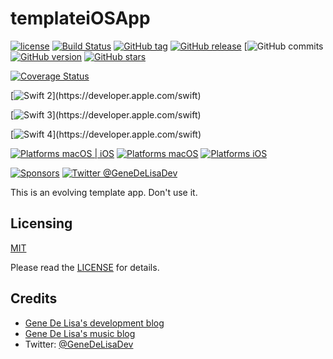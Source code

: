 # templateiOSApp

[![license](https://img.shields.io/github/license/mashape/apistatus.svg)](https://en.wikipedia.org/wiki/MIT_License)
[![Build Status](https://travis-ci.org/genedelisa/templateiOSApp.svg)](https://travis-ci.org/genedelisa/templateiOSApp)
[![GitHub tag](https://img.shields.io/github/tag/genedelisa/templateiOSApp.svg)](https://github.com/genedelisa/templateiOSApp/)
[![GitHub release](https://img.shields.io/github/release/genedelisa/templateiOSApp.svg)](https://github.com/genedelisa/templateiOSApp/)
[![GitHub commits](https://img.shields.io/github/commits-since/genedelisa/templateiOSApp/1.0.0.svg)
[![GitHub version](https://badge.fury.io/gh/genedelisa%2FtemplateiOSApp)](https://github.com/genedelisa/templateiOSApp)
[![GitHub stars](https://img.shields.io/github/stars/genedelisa/templateiOSApp.svg?style=social&label=Star&maxAge=2592000)](https://GitHub.com/genedelisa/templateiOSApp/stargazers/)

[![Coverage Status](https://coveralls.io/repos/github/genedelisa/templateiOSApp/badge.svg?branch=master)](https://coveralls.io/github/genedelisa/templateiOSApp?branch=master)

[![Swift 2](https://img.shields.io/badge/swift2-compatible-4BC51D.svg?style=flat")](https://developer.apple.com/swift)

[![Swift 3](https://img.shields.io/badge/swift3-compatible-4BC51D.svg?style=flat")](https://developer.apple.com/swift)

[![Swift 4](https://img.shields.io/badge/swift4-compatible-4BC51D.svg?style=flat")](https://developer.apple.com/swift)

[![Platforms macOS | iOS](https://img.shields.io/badge/Platforms-OS%20X%20%7C%20iOS-lightgray.svg?style=flat)](https://swift.org/)
[![Platforms macOS](https://img.shields.io/badge/Platforms-OS%20X-lightgray.svg?style=flat)](https://swift.org/)
[![Platforms iOS](https://img.shields.io/badge/Platforms-iOS-lightgray.svg?style=flat)](https://swift.org/)

[![Sponsors](https://img.shields.io/badge/Sponsors-Rockhopper%20Technologies-orange.svg?style=flat)](http://www.rockhoppertech.com/)
[![Twitter @GeneDeLisaDev](https://img.shields.io/twitter/follow/GeneDeLisaDev.svg?style=social)](https://twitter.com/GeneDeLisaDev)



This is an evolving template app. Don't use it.




## Licensing

[MIT](https://en.wikipedia.org/wiki/MIT_License)

Please read the [LICENSE](LICENSE) for details.

## Credits

*	[Gene De Lisa's development blog](http://rockhoppertech.com/blog/)
*	[Gene De Lisa's music blog](http://genedelisa.com/)
*   Twitter: [@GeneDeLisaDev](http://twitter.com/genedelisadev)

